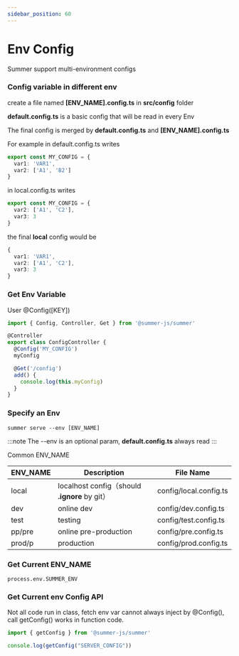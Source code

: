 ```yaml
---
sidebar_position: 60
---
```


# Env Config
Summer support multi-environment configs

### Config variable in different env
create a file named **[ENV_NAME].config.ts** in **src/config** folder

**default.config.ts** is a basic config that will be read in every Env

The final config is merged by **default.config.ts** and **[ENV_NAME].config.ts**

For example in default.config.ts writes

```ts
export const MY_CONFIG = {
  var1: 'VAR1',
  var2: ['A1', 'B2']
}
```

in local.config.ts writes
```ts
export const MY_CONFIG = {
  var2: ['A1', 'C2'],
  var3: 3
}
```

the final **local** config would be
```ts
{
  var1: 'VAR1',
  var2: ['A1', 'C2'],
  var3: 3
}
```


### Get Env Variable

User @Config([KEY]) 

```ts
import { Config, Controller, Get } from '@summer-js/summer'

@Controller
export class ConfigController {
  @Config('MY_CONFIG')
  myConfig

  @Get('/config')
  add() {
    console.log(this.myConfig)
  }
}
```

### Specify an Env

``` title="package.json"
summer serve --env [ENV_NAME]
```

:::note
The --env is an optional param, **default.config.ts** always read
:::

Common ENV_NAME

| ENV_NAME  | Description  |  File Name |
|---|---|---|
| local | localhost config（should **.ignore** by git） | config/local.config.ts |
| dev | online dev | config/dev.config.ts |
| test | testing | config/test.config.ts |
| pp/pre | online pre-production | config/pre.config.ts |
| prod/p | production | config/prod.config.ts |


 

### Get Current ENV_NAME
```
process.env.SUMMER_ENV
```

### Get Current env Config API 

Not all code run in class, fetch env var cannot always inject by @Config(), call getConfig() works in function code.

```ts
import { getConfig } from '@summer-js/summer'

console.log(getConfig("SERVER_CONFIG"))
```